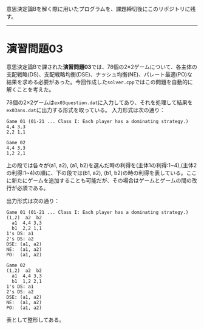 意思決定論Bを解く際に用いたプログラムを、課題締切後にこのリポジトリに残す。

---

# 演習問題03

意思決定論Bで課された**演習問題03**では、78個の2×2ゲームについて、各主体の支配戦略(DS)、支配戦略均衡(DSE)、ナッシュ均衡(NE)、パレート最適(PO)な結果を求める必要があった。今回作成した`solver.cpp`ではこの問題を自動的に解くことを考えた。

78個の2×2ゲームは`ex03question.dat`に入力してあり、それを処理して結果を`ex03ans.dat`に出力する形式を取っている。
入力形式は次の通り：
```
Game 01 (01-21 ... Class I: Each player has a dominating strategy.)
4,4 3,3 
2,2 1,1

Game 02
4,4 3,3
1,2 2,1
```
上の段では各々が(a1, a2), (a1, b2)を選んだ時の利得を(主体1の利得:1~4),(主体2の利得:1~4)の順に、下の段では(b1, a2), (b1, b2)の時の利得を表している。ここに新たにゲームを追加することも可能だが、その場合はゲームとゲームの間の改行が必須である。

出力形式は次の通り：
```
Game 01 (01-21 ... Class I: Each player has a dominating strategy.)
(1,2)  a2  b2
  a1  4,4 3,3
  b1  2,2 1,1
1's DS: a1
2's DS: a2
DSE: (a1, a2)
NE:  (a1, a2)
PO:  (a1, a2)

Game 02
(1,2)  a2  b2
  a1  4,4 3,3
  b1  1,2 2,1
1's DS: a1
2's DS: a2
DSE: (a1, a2)
NE:  (a1, a2)
PO:  (a1, a2)
```
表として整形してある。
